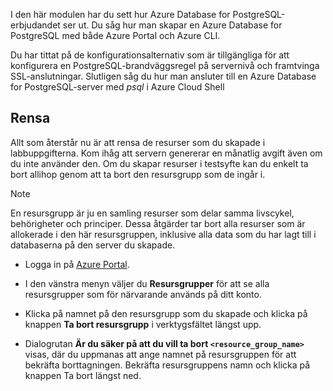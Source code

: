 I den här modulen har du sett hur Azure Database for PostgreSQL-erbjudandet ser ut. Du såg hur man skapar en Azure Database for PostgreSQL med både Azure Portal och Azure CLI.

Du har tittat på de konfigurationsalternativ som är tillgängliga för att konfigurera en PostgreSQL-brandväggsregel på servernivå och framtvinga SSL-anslutningar. Slutligen såg du hur man ansluter till en Azure Database for PostgreSQL-server med _psql_ i Azure Cloud Shell

## <a name="clean-up"></a>Rensa
<!---TODO: Update for sandbox?--->

Allt som återstår nu är att rensa de resurser som du skapade i labbuppgifterna. Kom ihåg att servern genererar en månatlig avgift även om du inte använder den. Om du skapar resurser i testsyfte kan du enkelt ta bort allihop genom att ta bort den resursgrupp som de ingår i.

> [!NOTE]
> En resursgrupp är ju en samling resurser som delar samma livscykel, behörigheter och principer. Dessa åtgärder tar bort alla resurser som är allokerade i den här resursgruppen, inklusive alla data som du har lagt till i databaserna på den server du skapade.

- Logga in på [Azure Portal](https://portal.azure.com?azure-portal=true).

- I den vänstra menyn väljer du **Resursgrupper** för att se alla resursgrupper som för närvarande används på ditt konto.

- Klicka på namnet på den resursgrupp som du skapade och klicka på knappen **Ta bort resursgrupp** i verktygsfältet längst upp.

- Dialogrutan **Är du säker på att du vill ta bort `<resource_group_name>`** visas, där du uppmanas att ange namnet på resursgruppen för att bekräfta borttagningen. Bekräfta resursgruppens namn och klicka på knappen Ta bort längst ned.
